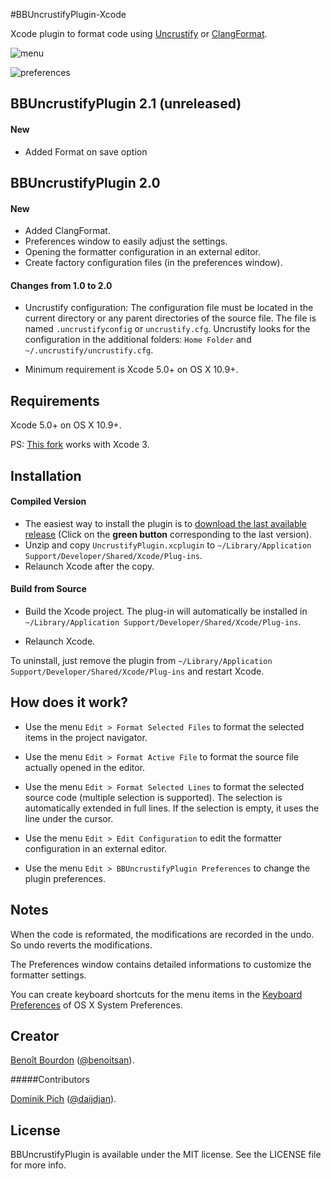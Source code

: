 #BBUncrustifyPlugin-Xcode

Xcode plugin to format code using [Uncrustify](http://uncrustify.sourceforge.net) or [ClangFormat](http://clang.llvm.org/docs/ClangFormat.html). 

![menu](http://f.cl.ly/items/2b2y1v403x2H3U2Y0l2K/BBUncrustifyPlugin-menu.png)

![preferences](http://f.cl.ly/items/27080O1F3w3g2a3h0m32/BBUncrustifyPlugin.png)

## BBUncrustifyPlugin 2.1 (unreleased)

#### New
* Added Format on save option

## BBUncrustifyPlugin 2.0

#### New
* Added ClangFormat.
* Preferences window to easily adjust the settings.
* Opening the formatter configuration in an external editor.
* Create factory configuration files (in the preferences window).

#### Changes from 1.0 to 2.0

* Uncrustify configuration: The configuration file must be located in the current directory or any parent directories of the source file. The file is named `.uncrustifyconfig` or `uncrustify.cfg`. Uncrustify looks for the configuration in the additional folders: `Home Folder` and `~/.uncrustify/uncrustify.cfg`.

* Minimum requirement is Xcode 5.0+ on OS X 10.9+.

## Requirements

Xcode 5.0+ on OS X 10.9+.

PS: [This fork](https://github.com/1951FDG/BBUncrustifyPlugin-Xcode) works with Xcode 3.

## Installation

#### Compiled Version

* The easiest way to install the plugin is to [download the last available release](https://github.com/benoitsan/BBUncrustifyPlugin-Xcode/releases) (Click on the **green button** corresponding to the last version).
* Unzip and copy `UncrustifyPlugin.xcplugin` to `~/Library/Application Support/Developer/Shared/Xcode/Plug-ins`.
* Relaunch Xcode after the copy.

#### Build from Source

* Build the Xcode project. The plug-in will automatically be installed in `~/Library/Application Support/Developer/Shared/Xcode/Plug-ins`. 

* Relaunch Xcode.

To uninstall, just remove the plugin from `~/Library/Application Support/Developer/Shared/Xcode/Plug-ins` and restart Xcode.

## How does it work?

* Use the menu `Edit > Format Selected Files` to format the selected items in the project navigator.

* Use the menu `Edit > Format Active File` to format the source file actually opened in the editor. 

* Use the menu `Edit > Format Selected Lines` to format the selected source code (multiple selection is supported). The selection is automatically extended in full lines. If the selection is empty, it uses the line under the cursor.

* Use the menu `Edit > Edit Configuration` to edit the formatter configuration in an external editor.

* Use the menu `Edit > BBUncrustifyPlugin Preferences` to change the plugin preferences.

## Notes

When the code is reformated, the modifications are recorded in the undo. So undo reverts the modifications.

The Preferences window contains detailed informations to customize the formatter settings.

You can create keyboard shortcuts for the menu items in the [Keyboard Preferences](http://support.apple.com/kb/ph3957) of OS X System Preferences.


## Creator

[Benoît Bourdon](https://github.com/benoitsan) ([@benoitsan](https://twitter.com/benoitsan)).

#####Contributors

[Dominik Pich](https://github.com/daij-djan) ([@daijdjan](https://twitter.com/daijdjan)).

## License

BBUncrustifyPlugin is available under the MIT license. See the LICENSE file for more info.






